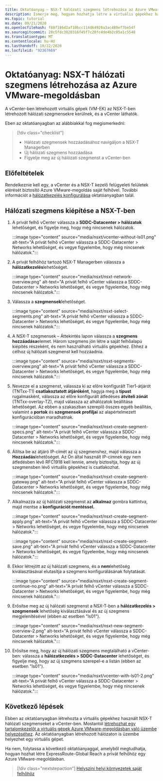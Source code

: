 ```yaml
---
title: Oktatóanyag – NSX-T hálózati szegmens létrehozása az Azure VMware-megoldásban
description: Ismerje meg, hogyan hozhatja létre a virtuális gépekhez használt NSX-T hálózati szegmenseket a vCenter-ben
ms.topic: tutorial
ms.date: 09/21/2020
ms.openlocfilehash: f88f186d2af10bcc114d64920a3ac489ef7be54f
ms.sourcegitcommit: 28c5fdc3828316f45f7c20fc4de4b2c05a1c5548
ms.translationtype: MT
ms.contentlocale: hu-HU
ms.lasthandoff: 10/22/2020
ms.locfileid: "92367669"
---
```

# <a name="tutorial-create-an-nsx-t-network-segment-in-azure-vmware-solution"></a>Oktatóanyag: NSX-T hálózati szegmens létrehozása az Azure VMware-megoldásban

A vCenter-ben létrehozott virtuális gépek (VM-EK) az NSX-T-ben létrehozott hálózati szegmensekre kerülnek, és a vCenter láthatók.

Eben az oktatóanyagban az alábbiakkal fog megismerkedni:

> [!div class="checklist"]
> * Hálózati szegmensek hozzáadásához navigáljon a NSX-T Managerben
> * Új hálózati szegmens hozzáadása
> * Figyelje meg az új hálózati szegmenst a vCenter-ben

## <a name="prerequisites"></a>Előfeltételek

Rendelkeznie kell egy, a vCenter és a NSX-T kezelő felügyeleti felületek elérését biztosító Azure VMware-megoldás saját felhővel. További információt a [hálózatkezelés konfigurálása](tutorial-configure-networking.md) oktatóanyagban talál.

## <a name="provision-a-network-segment-in-nsx-t"></a>Hálózati szegmens kiépítése a NSX-T-ben

1. A privát felhő vCenter válassza a **SDDC-Datacenter > hálózatok** lehetőséget, és figyelje meg, hogy még nincsenek hálózatok.

   :::image type="content" source="media/nsxt/vcenter-without-ls01.png" alt-text="A privát felhő vCenter válassza a SDDC-Datacenter > Networks lehetőséget, és vegye figyelembe, hogy még nincsenek hálózatok.":::

1. A privát felhőhöz tartozó NSX-T Managerben válassza a **hálózatkezelés**lehetőséget.

   :::image type="content" source="media/nsxt/nsxt-network-overview.png" alt-text="A privát felhő vCenter válassza a SDDC-Datacenter > Networks lehetőséget, és vegye figyelembe, hogy még nincsenek hálózatok.":::

1. Válassza a **szegmensek**lehetőséget.

   :::image type="content" source="media/nsxt/nsxt-select-segments.png" alt-text="A privát felhő vCenter válassza a SDDC-Datacenter > Networks lehetőséget, és vegye figyelembe, hogy még nincsenek hálózatok.":::

1. A NSX-T szegmensek – Áttekintés lapon válassza a **szegmens hozzáadása**elemet. Három szegmens jön létre a saját felhőalapú kiépítés részeként, és nem használható virtuális gépekhez.  Ehhez a célhoz új hálózati szegmenst kell hozzáadnia.

   :::image type="content" source="media/nsxt/nsxt-segments-overview.png" alt-text="A privát felhő vCenter válassza a SDDC-Datacenter > Networks lehetőséget, és vegye figyelembe, hogy még nincsenek hálózatok.":::

1. Nevezze el a szegmenst, válassza ki az előre konfigurált Tier1-átjárót (TNTxx-T1) **csatlakoztatott átjáróként**, hagyja meg a **típust** rugalmasként, válassza az előre konfigurált átfedéses **átviteli zónát** (TNTxx-overlay-TZ), majd válassza az alhálózatok beállítása lehetőséget. Az ebben a szakaszban szereplő összes egyéb beállítás, valamint a **portok** és **szegmensek profiljai** az alapértelmezett konfigurációban maradhatnak.

   :::image type="content" source="media/nsxt/nsxt-create-segment-specs.png" alt-text="A privát felhő vCenter válassza a SDDC-Datacenter > Networks lehetőséget, és vegye figyelembe, hogy még nincsenek hálózatok.":::

1. Állítsa be az átjáró IP-címét az új szegmenshez, majd válassza a **Hozzáadás**lehetőséget. Az Ön által használt IP-címnek egy nem átfedésben lévő RFC1918 kell lennie, amely biztosítja, hogy az új szegmensben lévő virtuális gépekhez is csatlakozhat.

   :::image type="content" source="media/nsxt/nsxt-create-segment-gateway.png" alt-text="A privát felhő vCenter válassza a SDDC-Datacenter > Networks lehetőséget, és vegye figyelembe, hogy még nincsenek hálózatok.":::

1. Alkalmazza az új hálózati szegmenst az **alkalmaz** gombra kattintva, majd mentse a **konfigurációt mentéssel.**

   :::image type="content" source="media/nsxt/nsxt-create-segment-apply.png" alt-text="A privát felhő vCenter válassza a SDDC-Datacenter > Networks lehetőséget, és vegye figyelembe, hogy még nincsenek hálózatok.":::

   :::image type="content" source="media/nsxt/nsxt-create-segment-save.png" alt-text="A privát felhő vCenter válassza a SDDC-Datacenter > Networks lehetőséget, és vegye figyelembe, hogy még nincsenek hálózatok.":::

1. Ekkor létrejött az új hálózati szegmens, és a **nem**lehetőség kiválasztásával elutasítja a szegmens konfigurálásának folytatását.

   :::image type="content" source="media/nsxt/nsxt-create-segment-continue-no.png" alt-text="A privát felhő vCenter válassza a SDDC-Datacenter > Networks lehetőséget, és vegye figyelembe, hogy még nincsenek hálózatok.":::

1. Erősítse meg az új hálózati szegmenst a NSX-T-ben a **hálózatkezelés > szegmensek** lehetőség kiválasztásával és az új szegmens megjelenítésével (ebben az esetben "ls01").

   :::image type="content" source="media/nsxt/nsxt-new-segment-overview-2.png" alt-text="A privát felhő vCenter válassza a SDDC-Datacenter > Networks lehetőséget, és vegye figyelembe, hogy még nincsenek hálózatok.":::

1. Erősítse meg, hogy az új hálózati szegmens megtalálható a vCenter-ben: válassza a **hálózatkezelés > SDDC-Datacenter** lehetőséget, és figyelje meg, hogy az új szegmens szerepel-e a listán (ebben az esetben "ls01").

   :::image type="content" source="media/nsxt/vcenter-with-ls01-2.png" alt-text="A privát felhő vCenter válassza a SDDC-Datacenter > Networks lehetőséget, és vegye figyelembe, hogy még nincsenek hálózatok.":::

## <a name="next-steps"></a>Következő lépések

Ebben az oktatóanyagban létrehozta a virtuális gépekhez használt NSX-T hálózati szegmenseket a vCenter-ben. Mostantól [létrehozhat egy tartalomkezelőt a virtuális gépek Azure VMware-megoldásban való üzembe helyezéséhez](deploy-vm-content-library.md). Az oktatóanyagban létrehozott hálózaton is üzembe helyezhet egy virtuális gépet.

Ha nem, folytassa a következő oktatóanyaggal, amelyből megtudhatja, hogyan hozhat létre ExpressRoute-Global Reach a privát felhőhöz egy Azure VMware-megoldásban.

> [!div class="nextstepaction"]
> [Helyszíni helyi környezetek saját felhőhöz](tutorial-expressroute-global-reach-private-cloud.md)

<!-- LINKS - external-->

<!-- LINKS - internal -->
